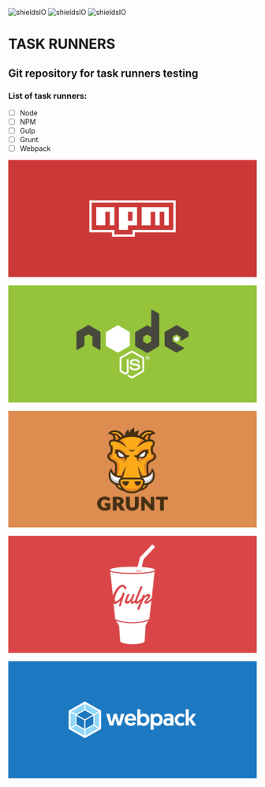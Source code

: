 ![shieldsIO](https://img.shields.io/github/issues/beatrizsmerino/task-runners)
![shieldsIO](https://img.shields.io/github/forks/beatrizsmerino/task-runners)
![shieldsIO](https://img.shields.io/github/stars/beatrizsmerino/task-runners)

# TASK RUNNERS

## Git repository for task runners testing

### List of task runners:

-   [ ] Node
-   [ ] NPM
-   [ ] Gulp
-   [ ] Grunt
-   [ ] Webpack

![Image of npm](https://github.com/beatrizsmerino/task-runners/blob/develop/doc/assets/npm/cover-npm.svg)

![Image of node](https://github.com/beatrizsmerino/task-runners/blob/develop/doc/assets/node/cover-node.svg)

![Image of grunt](https://github.com/beatrizsmerino/task-runners/blob/develop/doc/assets/grunt/cover-grunt.svg)

![Image of gulp](https://github.com/beatrizsmerino/task-runners/blob/develop/doc/assets/gulp/cover-gulp.svg)

![Image of webpack](https://github.com/beatrizsmerino/task-runners/blob/develop/doc/assets/webpack/cover-webpack.svg)

